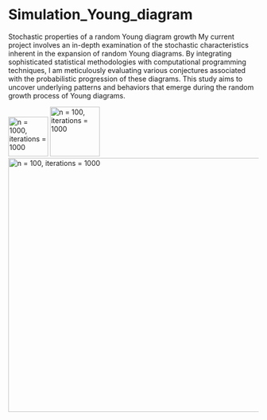 # Simulation_Young_diagram
Stochastic properties of a random Young diagram growth
My current project involves an in-depth examination of the stochastic characteristics inherent in the expansion of random Young diagrams. By integrating sophisticated statistical methodologies with computational programming techniques, I am meticulously evaluating various conjectures associated with the probabilistic progression of these diagrams. This study aims to uncover underlying patterns and behaviors that emerge during the random growth process of Young diagrams.

<img width="80" alt="n = 1000, iterations = 1000" src="https://github.com/Saint-Yuqi/Simulation_Young_diagram/assets/65489760/80b23eb4-2f7e-4a77-bbe8-d6ba854859bb">
<img width="100" alt="n = 100, iterations = 1000" src="https://github.com/Saint-Yuqi/Simulation_Young_diagram/assets/65489760/65873ad8-4747-4b28-8d02-cd861075239b">

<img width="512" alt="n = 100, iterations = 1000" src="https://github.com/Saint-Yuqi/Simulation_Young_diagram/assets/65489760/67740fe8-8c29-4ba3-8b49-fe3ae4adb63e">
